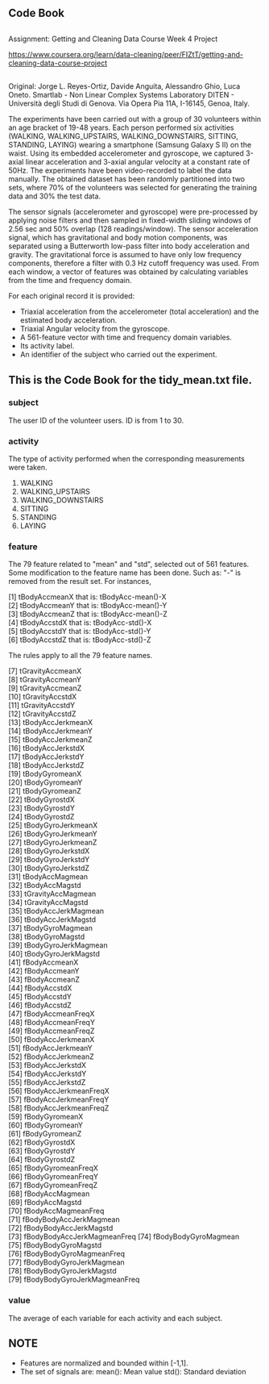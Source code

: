 ## Code Book

##
Assignment: Getting and Cleaning Data Course Week 4 Project

https://www.coursera.org/learn/data-cleaning/peer/FIZtT/getting-and-cleaning-data-course-project

##
Original: Jorge L. Reyes-Ortiz, Davide Anguita, Alessandro Ghio, Luca Oneto.
Smartlab - Non Linear Complex Systems Laboratory
DITEN - Università degli Studi di Genova.
Via Opera Pia 11A, I-16145, Genoa, Italy.

The experiments have been carried out with a group of 30 volunteers within an age bracket of 19-48 years. Each person performed six activities (WALKING, WALKING_UPSTAIRS, WALKING_DOWNSTAIRS, SITTING, STANDING, LAYING) wearing a smartphone (Samsung Galaxy S II) on the waist. Using its embedded accelerometer and gyroscope, we captured 3-axial linear acceleration and 3-axial angular velocity at a constant rate of 50Hz. The experiments have been video-recorded to label the data manually. The obtained dataset has been randomly partitioned into two sets, where 70% of the volunteers was selected for generating the training data and 30% the test data. 

The sensor signals (accelerometer and gyroscope) were pre-processed by applying noise filters and then sampled in fixed-width sliding windows of 2.56 sec and 50% overlap (128 readings/window). The sensor acceleration signal, which has gravitational and body motion components, was separated using a Butterworth low-pass filter into body acceleration and gravity. The gravitational force is assumed to have only low frequency components, therefore a filter with 0.3 Hz cutoff frequency was used. From each window, a vector of features was obtained by calculating variables from the time and frequency domain. 

For each original record it is provided:

- Triaxial acceleration from the accelerometer (total acceleration) and the estimated body acceleration.
- Triaxial Angular velocity from the gyroscope. 
- A 561-feature vector with time and frequency domain variables. 
- Its activity label. 
- An identifier of the subject who carried out the experiment.

## This is the Code Book for the tidy_mean.txt file.

### subject
The user ID of the volunteer users. ID is from 1 to 30.

### activity
The type of activity performed when the corresponding measurements were taken. 

1. WALKING
2. WALKING_UPSTAIRS
3. WALKING_DOWNSTAIRS
4. SITTING
5. STANDING
6. LAYING 

### feature
The 79 feature related to "mean" and "std", selected out of 561 features. Some modification to the feature name has been done. Such as: "-" is removed from the result set. For instances,

 [1] tBodyAccmeanX   that is: tBodyAcc-mean()-X           
 [2] tBodyAccmeanY   that is: tBodyAcc-mean()-Y            
 [3] tBodyAccmeanZ   that is: tBodyAcc-mean()-Z            
 [4] tBodyAccstdX    that is: tBodyAcc-std()-X            
 [5] tBodyAccstdY    that is: tBodyAcc-std()-Y            
 [6] tBodyAccstdZ    that is: tBodyAcc-std()-Z   
 
 The rules apply to all the 79 feature names.
 
 [7] tGravityAccmeanX            
 [8] tGravityAccmeanY            
 [9] tGravityAccmeanZ            
[10] tGravityAccstdX             
[11] tGravityAccstdY             
[12] tGravityAccstdZ             
[13] tBodyAccJerkmeanX           
[14] tBodyAccJerkmeanY           
[15] tBodyAccJerkmeanZ           
[16] tBodyAccJerkstdX            
[17] tBodyAccJerkstdY            
[18] tBodyAccJerkstdZ            
[19] tBodyGyromeanX              
[20] tBodyGyromeanY              
[21] tBodyGyromeanZ              
[22] tBodyGyrostdX               
[23] tBodyGyrostdY               
[24] tBodyGyrostdZ               
[25] tBodyGyroJerkmeanX          
[26] tBodyGyroJerkmeanY          
[27] tBodyGyroJerkmeanZ          
[28] tBodyGyroJerkstdX           
[29] tBodyGyroJerkstdY           
[30] tBodyGyroJerkstdZ           
[31] tBodyAccMagmean             
[32] tBodyAccMagstd              
[33] tGravityAccMagmean          
[34] tGravityAccMagstd           
[35] tBodyAccJerkMagmean         
[36] tBodyAccJerkMagstd          
[37] tBodyGyroMagmean            
[38] tBodyGyroMagstd             
[39] tBodyGyroJerkMagmean        
[40] tBodyGyroJerkMagstd         
[41] fBodyAccmeanX               
[42] fBodyAccmeanY               
[43] fBodyAccmeanZ               
[44] fBodyAccstdX                
[45] fBodyAccstdY                
[46] fBodyAccstdZ                
[47] fBodyAccmeanFreqX           
[48] fBodyAccmeanFreqY           
[49] fBodyAccmeanFreqZ           
[50] fBodyAccJerkmeanX           
[51] fBodyAccJerkmeanY           
[52] fBodyAccJerkmeanZ           
[53] fBodyAccJerkstdX            
[54] fBodyAccJerkstdY            
[55] fBodyAccJerkstdZ            
[56] fBodyAccJerkmeanFreqX       
[57] fBodyAccJerkmeanFreqY       
[58] fBodyAccJerkmeanFreqZ       
[59] fBodyGyromeanX              
[60] fBodyGyromeanY              
[61] fBodyGyromeanZ              
[62] fBodyGyrostdX               
[63] fBodyGyrostdY               
[64] fBodyGyrostdZ               
[65] fBodyGyromeanFreqX          
[66] fBodyGyromeanFreqY          
[67] fBodyGyromeanFreqZ          
[68] fBodyAccMagmean             
[69] fBodyAccMagstd              
[70] fBodyAccMagmeanFreq         
[71] fBodyBodyAccJerkMagmean     
[72] fBodyBodyAccJerkMagstd      
[73] fBodyBodyAccJerkMagmeanFreq 
[74] fBodyBodyGyroMagmean        
[75] fBodyBodyGyroMagstd         
[76] fBodyBodyGyroMagmeanFreq    
[77] fBodyBodyGyroJerkMagmean    
[78] fBodyBodyGyroJerkMagstd     
[79] fBodyBodyGyroJerkMagmeanFreq

### value
The average of each variable for each activity and each subject. 

## NOTE
- Features are normalized and bounded within [-1,1].
- The set of signals are:
mean(): Mean value
std(): Standard deviation


